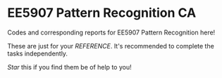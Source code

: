 # EE5907 Pattern Recognition CA
Codes and corresponding reports for EE5907 Pattern Recognition here!  

These are just for your _REFERENCE_. It's recommended to complete the tasks independently.  

*Star* this if you find them be of help to you!

